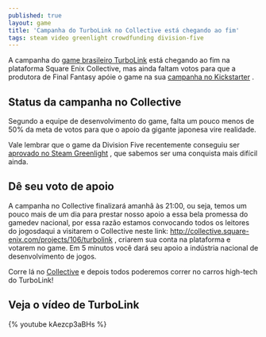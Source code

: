 ```yaml
---
published: true
layout: game
title: 'Campanha do TurboLink no Collective está chegando ao fim'
tags: steam video greenlight crowdfunding division-five
---
```

A campanha do <a href="{{ site.baseurl }}/2015/04/03/previa-de-turbolink/">game brasileiro TurboLink</a>
 está chegando ao fim na plataforma Square Enix Collective, mas ainda faltam votos para que a produtora de Final Fantasy apóie o game na sua <a href="{{ site.baseurl }}/2015/04/14/turbolink-no-square-enix-collective/">campanha no Kickstarter</a>
.

## Status da campanha no Collective
Segundo a equipe de desenvolvimento do game, falta um pouco menos de 50% da meta de votos para que o apoio da gigante japonesa vire realidade.

Vale lembrar que o game da Division Five recentemente conseguiu ser <a href="{{ site.baseurl }}/2015/05/05/turbolink-aprovado-no-steam-greenlight/">aprovado no Steam Greenlight</a>
, que sabemos ser uma conquista mais difícil ainda.




## Dê seu voto de apoio
A campanha no Collective finalizará amanhã às 21:00, ou seja, temos um pouco mais de um dia para prestar nosso apoio a essa bela promessa do gamedev nacional, por essa razão estamos convocando todos os leitores do jogosdaqui a visitarem o Collective neste link: <a href="http://collective.square-enix.com/projects/106/turbolink" target="_blank">http://collective.square-enix.com/projects/106/turbolink</a>
, criarem sua conta na plataforma e votarem no game. Em 5 minutos você dará seu apoio a indústria nacional de desenvolvimento de jogos.

Corre lá no <a href="http://collective.square-enix.com/projects/106/turbolink" target="_blank">Collective</a>
 e depois todos poderemos correr no carros high-tech do TurboLink!

## Veja o vídeo de TurboLink
{% youtube kAezcp3aBHs %}